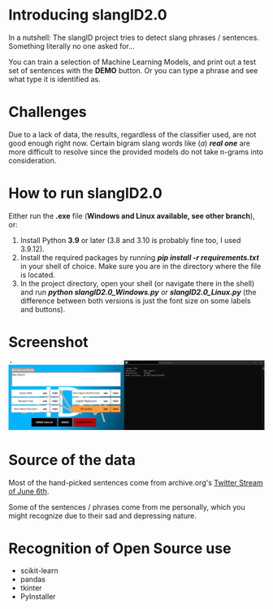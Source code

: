 # Introducing slangID2.0

In a nutshell: The slangID project tries to detect slang phrases / sentences. Something literally no one asked for...

You can train a selection of Machine Learning Models, and print out a test set of sentences with the **DEMO** button.
Or you can type a phrase and see what type it is  identified as.

# Challenges

Due to a lack of data, the results, regardless of the classifier used, are not good enough right now.
 Certain bigram slang words like (_a_) _**real one**_ are more difficult to resolve since the provided models do not take n-grams into consideration.
 
# How to run slangID2.0

Either run the **.exe** file (**Windows and Linux available, see other branch**), or:

1. Install Python **3.9** or later (3.8 and 3.10 is probably fine too, I used 3.9.12).
2. Install the required packages by running **_pip install -r requirements.txt_** in your shell of choice. Make sure you are in the directory where the file is located.
3. In the project directory, open your shell (or navigate there in the shell) and run _**python slangID2.0_Windows.py** or **slangID2.0_Linux.py**_ (the difference between both versions is just the font size on some labels and buttons).

# Screenshot

![slangID2.0](misc/slangID2.0_Screenshot.png)

# Source of the data

Most of the hand-picked sentences come from archive.org's [Twitter Stream of June 6th](https://archive.org/details/archiveteam-twitter-stream-2021-06).

Some of the sentences / phrases come from me personally, which you might recognize due to their sad and depressing nature.

# Recognition of Open Source use

* scikit-learn
* pandas
* tkinter
* PyInstaller

